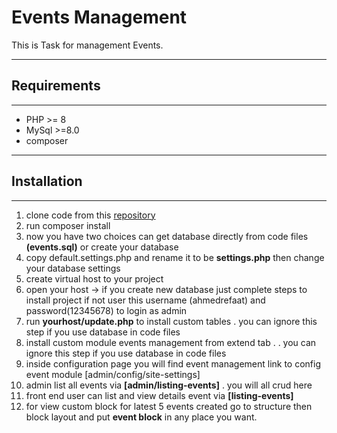 # Events Management
This is Task for management Events.

---


## Requirements

---

- PHP >= 8
- MySql >=8.0
- composer
---

## Installation

---
1. clone code from this [repository](https://github.com/ahmedsafroot/LinkDevTask.git)
2. run composer install
3. now you have two choices can get database directly from code files **(events.sql)** or create your database
4. copy default.settings.php and rename it to be **settings.php** then change your database settings
5. create virtual host to your project
6. open your host -> if you create new database just complete steps to install project if not user this username (ahmedrefaat) and password(12345678) to login as admin
7. run **yourhost/update.php** to install custom tables . you can ignore this step if you use database in code files
8. install custom module events management from extend tab . . you can ignore this step if you use database in code files
9. inside configuration page you will find event management link to config event module [admin/config/site-settings]
10. admin list all events via **[admin/listing-events]** . you will all crud here
11. front end user can list and view details event via **[listing-events]**
12. for view custom block for latest 5 events created go to structure then block layout and put **event block** in any place you want.

